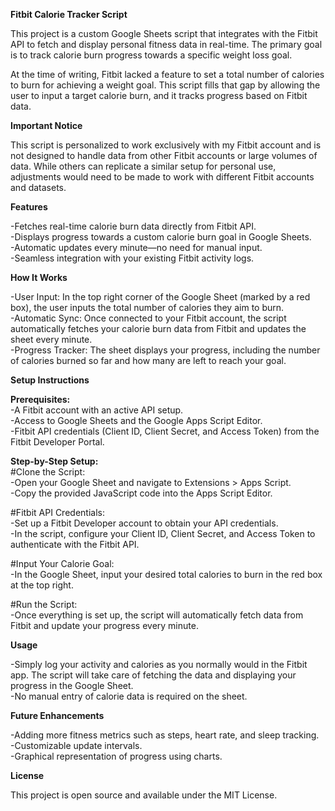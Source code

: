 **Fitbit Calorie Tracker Script**  
  
This project is a custom Google Sheets script that integrates with the Fitbit API to fetch and display personal fitness data in real-time. The primary goal is to track calorie burn progress towards a specific weight loss goal.
  
At the time of writing, Fitbit lacked a feature to set a total number of calories to burn for achieving a weight goal. This script fills that gap by allowing the user to input a target calorie burn, and it tracks progress based on Fitbit data.
  
    
   
**Important Notice**   
  
This script is personalized to work exclusively with my Fitbit account and is not designed to handle data from other Fitbit accounts or large volumes of data. While others can replicate a similar setup for personal use, adjustments would need to be made to work with different Fitbit accounts and datasets.
   
  
  
**Features**  
  
-Fetches real-time calorie burn data directly from Fitbit API.  
-Displays progress towards a custom calorie burn goal in Google Sheets.  
-Automatic updates every minute—no need for manual input.  
-Seamless integration with your existing Fitbit activity logs.  
  
  
  
**How It Works**  
  
-User Input: In the top right corner of the Google Sheet (marked by a red box), the user inputs the total number of calories they aim to burn.  
-Automatic Sync: Once connected to your Fitbit account, the script automatically fetches your calorie burn data from Fitbit and updates the sheet every minute.  
-Progress Tracker: The sheet displays your progress, including the number of calories burned so far and how many are left to reach your goal.  
  
  
  
**Setup Instructions**  
  
__Prerequisites:__  
-A Fitbit account with an active API setup.  
-Access to Google Sheets and the Google Apps Script Editor.  
-Fitbit API credentials (Client ID, Client Secret, and Access Token) from the Fitbit Developer Portal.  
  
__Step-by-Step Setup:__  
#Clone the Script:  
-Open your Google Sheet and navigate to Extensions > Apps Script.  
-Copy the provided JavaScript code into the Apps Script Editor.  
  
#Fitbit API Credentials:  
-Set up a Fitbit Developer account to obtain your API credentials.  
-In the script, configure your Client ID, Client Secret, and Access Token to authenticate with the Fitbit API.  
  
#Input Your Calorie Goal:  
-In the Google Sheet, input your desired total calories to burn in the red box at the top right.  
  
#Run the Script:  
-Once everything is set up, the script will automatically fetch data from Fitbit and update your progress every minute.  
  
  
  
**Usage**  
  
-Simply log your activity and calories as you normally would in the Fitbit app. The script will take care of fetching the data and displaying your progress in the Google Sheet.  
-No manual entry of calorie data is required on the sheet.  
  
  

**Future Enhancements**  
  
-Adding more fitness metrics such as steps, heart rate, and sleep tracking.  
-Customizable update intervals.  
-Graphical representation of progress using charts.  
  
  
  
**License**  
  
This project is open source and available under the MIT License.  